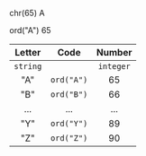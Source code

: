 

chr(65) A

ord("A") 65

|Letter|Code|Number|
|:-------:|:-------:|:-------:|
|`string`||`integer`|
|"A"|`ord("A")`|65|
|"B"|`ord("B")`|66|
|...|...|...|
|"Y"|`ord("Y")`|89|
|"Z"|`ord("Z")`|90|


